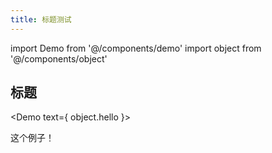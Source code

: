 ```yaml
---
title: 标题测试
---
```


import Demo from '@/components/demo'
import object from '@/components/object'

## 标题

<Demo text={ object.hello }></Demo>

这个例子！

